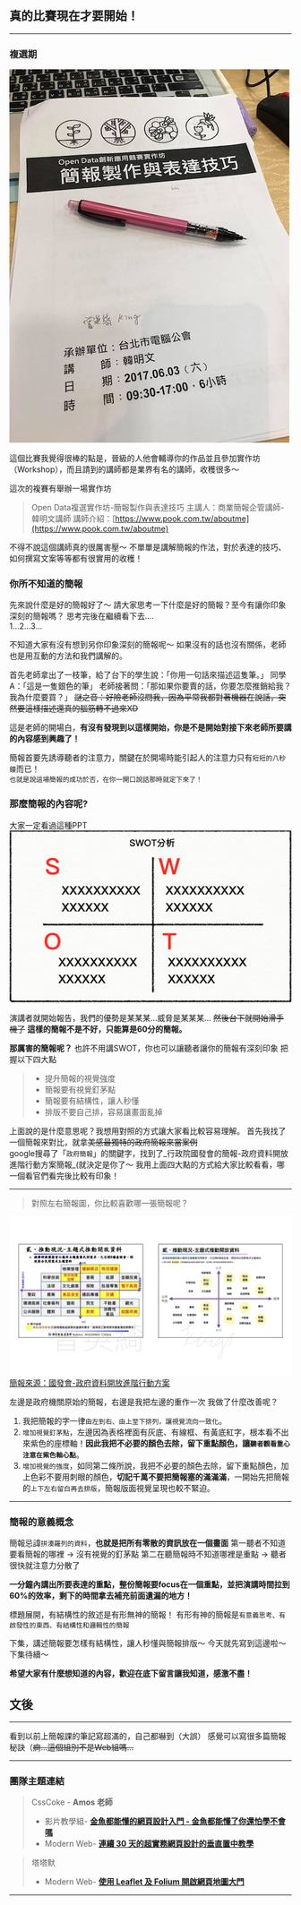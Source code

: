 ## 真的比賽現在才要開始！
---

### 複選期

![](https://github.com/tinatyc/King-Ironman-30Day-Challenge/blob/master/2018/article/img/day8_1.jpg?raw=true)
    
這個比賽我覺得很棒的點是，晉級的人他會輔導你的作品並且參加實作坊（Workshop），而且請到的講師都是業界有名的講師，收穫很多～

這次的複賽有舉辦一場實作坊

> Open Data複選實作坊-簡報製作與表達技巧
> 主講人：商業簡報企管講師-韓明文講師
> 講師介紹：[https://www.pook.com.tw/aboutme](https://www.pook.com.tw/aboutme)

不得不說這個講師真的很厲害壓～
不單單是講解簡報的作法，對於表達的技巧、如何撰寫文案等等都有很實用的收穫！

### 你所不知道的簡報

先來說什麼是好的簡報好了～
請大家思考一下什麼是好的簡報？至今有讓你印象深刻的簡報嗎？
思考完後在繼續看下去....    
1...2...3...
    
不知道大家有沒有想到另你印象深刻的簡報呢～
如果沒有的話也沒有關係，老師也是用互動的方法和我們講解的。

首先老師拿出了一枝筆，給了台下的學生說：「你用一句話來描述這隻筆。」
同學A：「這是一隻銀色的筆」
老師接著問：「那如果你要賣的話，你要怎麼推銷給我？我為什麼要買？」
~~謎之音：好險老師沒問我，因為平常我都對著機器在說話，突然要這樣描述還真的腦筋轉不過來XD~~

這是老師的開場白，**有沒有發現到以這樣開始，你是不是開始對接下來老師所要講的內容感到興趣了！**

簡報首要先誘導聽者的注意力，關鍵在於開場時能引起人的注意力只有`短短的八秒鐘`而已！    
`也就是說這場簡報的成功於否，在你一開口說話那時就定下來了！`

### 那麼簡報的內容呢?

大家一定看過這種PPT
![PPT](https://github.com/tinatyc/King-Ironman-30Day-Challenge/blob/master/2018/article/img/day8_2.png?raw=true)

演講者就開始報告，我們的優勢是某某某...威脅是某某某...
~~然後台下就開始滑手機了~~
**這樣的簡報不是不好，只能算是60分的簡報。**

**那厲害的簡報呢？**
也許不用講SWOT，你也可以讓聽者讓你的簡報有深刻印象
把握以下四大點

> - 提升簡報的視覺強度
> - 簡報要有視覺釘茅點
> - 簡報要有結構性，讓人秒懂
> - 排版不要自己排，容易讓畫面亂掉

上面說的是什麼意思呢？我想用對照的方式讓大家看比較容易理解。
首先我找了一個簡報來對比，就拿~~美感最獨特的政府簡報來當案例~~  
google搜尋了「`政府簡報`」的關鍵字，找到了_行政院國發會的簡報-政府資料開放進階行動方案簡報_(就決定是你了～
我用上面四大點的方式給大家比較看看，哪一個看官們看完後比較有印象！

---
> 對照左右簡報圖，你比較喜歡哪一張簡報呢？

![簡報對照圖](https://github.com/tinatyc/King-Ironman-30Day-Challenge/blob/master/2018/article/img/day8_4.png?raw=true)
[簡報來源：國發會-政府資料開放進階行動方案](https://www.slideshare.net/releaseey/ss-52612225)

左邊是政府機關原始的簡報，右邊是我把左邊的重作一次
我做了什麼改善呢？
1. 我把簡報的字一律`由左到右、由上至下排列，讓視覺流向一致化`。
2. `增加視覺釘茅點`，左邊因為表格裡面有灰底、有線框、有黃底紅字，根本看不出來紫色的座標軸！**因此我把不必要的顏色去除，留下重點顏色，讓`聽者觀看重心注意在紫色軸心點`**。
3. `增加視覺的強度`，如同第二條所說，我把不必要的顏色去除，留下重點顏色，加上色彩不要用刺眼的顏色，**切記千萬不要把簡報塞的滿滿滿**，一開始先把簡報的`上下左右留白再去排版`，簡報版面視覺呈現也較不緊迫。

---

### 簡報的意義概念

簡報忌諱`拼湊羅列的資料`，**也就是把所有零散的資訊放在一個畫面**
第一聽者不知道要看簡報的哪裡 → 沒有視覺的釘茅點
第二在聽簡報時不知道哪裡是重點 → 聽者很快就注意力分散了

**一分鐘內講出所要表達的重點，整份簡報要focus在一個重點，並把演講時間拉到60%的效率，剩下的時間拿去補充前面遺漏的地方！**

標題展開，有結構性的敘述是有形無神的簡報！
有形有神的簡報是`有意義思考、有啟發性的東西、有結構性和邏輯性的簡報`

下集，講述簡報要怎樣有結構性，讓人秒懂與簡報排版～
今天就先寫到這邊啦～下集待續～

**希望大家有什麼想知道的內容，歡迎在底下留言讓我知道，感激不盡！**

## 文後

---

看到以前上簡報課的筆記寫超滿的，自己都嚇到（大誤）
感覺可以寫很多篇簡報秘訣（~~痾...這個組別不是Web組嗎...~~

---

### 團隊主題連結

> CssCoke - **Amos 老師**
>
> - 影片教學組- **[金魚都能懂的網頁設計入門 - 金魚都能懂了你還怕學不會嗎](https://ithelp.ithome.com.tw/users/20112550/ironman/2072)**
> - Modern Web- **[連續 30 天的超實務網頁設計的垂直置中教學](https://ithelp.ithome.com.tw/users/20112550/ironman/2092)**

> 塔塔默
>
> - Modern Web- **[使用 Leaflet 及 Folium 開啟網頁地圖大門](https://ithelp.ithome.com.tw/users/20112552/ironman/2074)**

---
